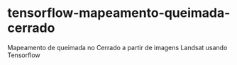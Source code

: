 # tensorflow-mapeamento-queimada-cerrado
Mapeamento de queimada no Cerrado a partir de imagens Landsat usando Tensorflow
